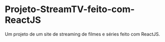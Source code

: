 # Projeto-StreamTV-feito-com-ReactJS
Um projeto de um site de streaming de filmes e séries feito com ReactJS.
